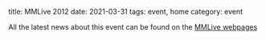 title: MMLive 2012
date: 2021-03-31
tags: event, home
category: event

All the latest news about this event can be found on the [MMLive webpages](http://www.micromanu.com/x/mm-live/mmlive.html)